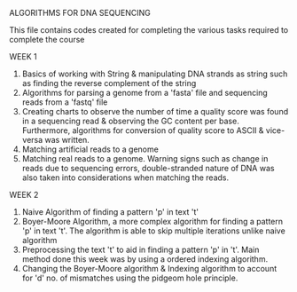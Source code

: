 ALGORITHMS FOR DNA SEQUENCING

This file contains codes created for completing the various tasks required to complete the course

WEEK 1
1. Basics of working with String & manipulating DNA strands as string such as finding the reverse complement of the string
2. Algorithms for parsing a genome from a 'fasta' file and sequencing reads from a 'fastq' file
3. Creating charts to observe the number of time a quality score was found in a sequencing read & observing the GC content per base. Furthermore, algorithms for conversion of quality score to ASCII & vice-versa was written.
4. Matching artificial reads to a genome
5. Matching real reads to a genome. Warning signs such as change in reads due to sequencing errors, double-stranded nature of DNA was also taken into considerations when matching the reads.

WEEK 2
1. Naive Algorithm of finding a pattern 'p' in text 't'
2. Boyer-Moore Algorithm, a more complex algorithm for finding a pattern 'p' in text 't'. The algorithm is able to skip multiple iterations unlike naive algorithm
3. Preprocessing the text 't' to aid in finding a pattern 'p' in 't'. Main method done this week was by using a ordered indexing algorithm.
4. Changing the Boyer-Moore algorithm & Indexing algorithm to account for 'd' no. of mismatches using the pidgeom hole principle.